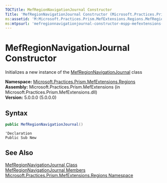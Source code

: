 ```yaml
---
TOCTitle: MefRegionNavigationJournal Constructor
Title: 'MefRegionNavigationJournal Constructor (Microsoft.Practices.Prism.MefExtensions.Regions)'
ms:assetid: 'M:Microsoft.Practices.Prism.MefExtensions.Regions.MefRegionNavigationJournal.\#ctor'
ms:mtpsurl: 'mefregionnavigationjournal-constructor-mspp-mefextensions-regions.md'
---
```



# MefRegionNavigationJournal Constructor

Initializes a new instance of the [MefRegionNavigationJournal](/patterns-practices/reference/mefregionnavigationjournal-class-mspp-mefextensions-regions) class

**Namespace:** [Microsoft.Practices.Prism.MefExtensions.Regions](/patterns-practices/reference/mspp-mefextensions-regions-namespace)  
**Assembly:** Microsoft.Practices.Prism.MefExtensions (in Microsoft.Practices.Prism.MefExtensions.dll)  
**Version:** 5.0.0.0 (5.0.0.0)

## Syntax

```C#
public MefRegionNavigationJournal()
```
```VB
'Declaration
Public Sub New
```

## See Also

[MefRegionNavigationJournal Class](/patterns-practices/reference/mefregionnavigationjournal-class-mspp-mefextensions-regions)  
[MefRegionNavigationJournal Members](/patterns-practices/reference/mefregionnavigationjournal-members-mspp-mefextensions-regions)  
[Microsoft.Practices.Prism.MefExtensions.Regions Namespace](/patterns-practices/reference/mspp-mefextensions-regions-namespace)
